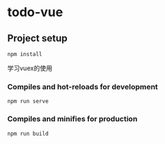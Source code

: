 # todo-vue

## Project setup
```
npm install
```
学习vuex的使用
### Compiles and hot-reloads for development
```
npm run serve
```

### Compiles and minifies for production
```
npm run build
```



